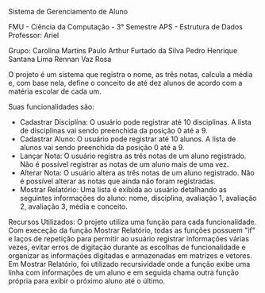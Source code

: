 Sistema de Gerenciamento de Aluno

FMU - Ciência da Computação - 3° Semestre
APS - Estrutura de Dados
Professor: Ariel

Grupo:
Carolina Martins
Paulo Arthur Furtado da Silva
Pedro Henrique Santana Lima
Rennan Vaz Rosa

O projeto é um sistema que registra o nome, as três notas, calcula a média e, com base nela, define o conceito de até dez alunos de
acordo com a matéria escolar de cada um.

Suas funcionalidades são:
- Cadastrar Disciplína: O usuário pode registrar até 10 disciplinas. A lista de disciplinas vai sendo preenchida da posição 0 até a 9.
- Cadastrar Aluno: O usuário pode registrar até 10 alunos. A lista de alunos vai sendo preenchida da posição 0 até a 9.
- Lançar Nota: O usuário registra as três notas de um aluno registrado. Não é possível registrar as notas de um aluno mais de uma vez.
- Alterar Nota: O usuário altera as três notas de um aluno registrado. Não é possível alterar as notas que ainda não foram registradas.
- Mostrar Relatório: Uma lista é exibida ao usuário detalhando as seguintes informações do aluno: nome, disciplina, avaliação 1, avaliação 2, avaliação 3,
média e conceito.

Recursos Utilizados: O projeto utiliza uma função para cada funcionalidade. Com execeção da função Mostrar Relatório, todas as funções possuem "if" e
laços de repetição para permitir ao usuário registrar informações várias vezes, evitar erros de digitação durante as escolhas de funcionalidade e 
organizar as informações digitadas e armazenadas em matrizes e vetores. Em Mostrar Relatório, foi utilizado recursividade onde a função exibe uma linha
com informações de um aluno e em seguida chama outra função própria para exibir o próximo aluno até o último.
